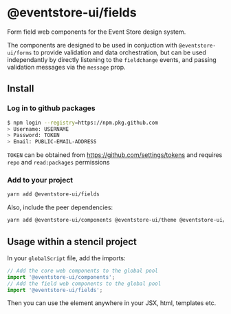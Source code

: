 # @eventstore-ui/fields

Form field web components for the Event Store design system.

The components are designed to be used in conjuction with `@eventstore-ui/forms` to provide validation and data orchestration, but can be used independantly by directly listening to the `fieldchange` events, and passing validation messages via the `message` prop.

## Install

### Log in to github packages

```sh
$ npm login --registry=https://npm.pkg.github.com
> Username: USERNAME
> Password: TOKEN
> Email: PUBLIC-EMAIL-ADDRESS
```

`TOKEN` can be obtained from https://github.com/settings/tokens and requires `repo` and `read:packages` permissions

### Add to your project

```sh
yarn add @eventstore-ui/fields
```

Also, include the peer dependencies:

```sh
yarn add @eventstore-ui/components @eventstore-ui/theme @eventstore-ui/utils
```

## Usage within a stencil project

In your `globalScript` file, add the imports:

```ts
// Add the core web components to the global pool
import '@eventstore-ui/components';
// Add the field web components to the global pool
import '@eventstore-ui/fields';
```

Then you can use the element anywhere in your JSX, html, templates etc.
